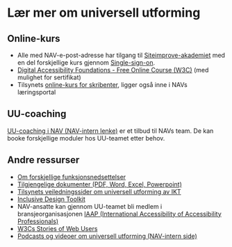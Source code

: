 # Lær mer om universell utforming

## Online-kurs
- Alle med NAV-e-post-adresse har tilgang til [Siteimprove-akademiet](https://siteimprove.litmos.com/home/library) med en del forskjellige kurs gjennom [Single-sign-on](https://my2.siteimprove.com/Auth/Saml2/6274809).
- [Digital Accessibility Foundations - Free Online Course (W3C)](https://www.w3.org/WAI/fundamentals/foundations-course/) (med mulighet for sertifikat)
- Tilsynets [online-kurs for skribenter](https://www.uutilsynet.no/veiledning/e-laeringskurs-om-universell-utforming-av-nettinnhold/199), ligger også inne i NAVs læringsportal

## UU-coaching
[UU-coaching i NAV (NAV-intern lenke)](https://navno.sharepoint.com/sites/universellutformingavikt/SitePages/Moduler.aspx) er et tilbud til NAVs team. De kan booke forskjellige moduler hos UU-teamet etter behov.

## Andre ressurser
- [Om forskjellige funksjonsnedsettelser](https://navikt.github.io/uu/l%C3%A6re-mer/funksjonsnedsettelser/)
- [Tilgjengelige dokumenter (PDF, Word, Excel, Powerpoint)](https://navikt.github.io/uu/l%C3%A6re-mer/dokumenter/)
- [Tilsynets veiledningssider om universell utforming av IKT](http://uutilsynet.no)
- [Inclusive Design Toolkit](http://www.inclusivedesigntoolkit.com/whatis/whatis.html)
- NAV-ansatte kan gjennom UU-teamet bli medlem i bransjeorganisasjonen [IAAP (International Accessibility of Accessibility Professionals)](http://www.iaapnordic.org/)
- [W3Cs Stories of Web Users](https://www.w3.org/WAI/people-use-web/user-stories/)
- [Podcasts og videoer om universell utforming (NAV-intern side)](https://navno.sharepoint.com/sites/universellutformingavikt/SitePages/Podcast%20og%20video.aspx)
